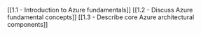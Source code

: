[[1.1 - Introduction to Azure fundamentals]]
[[1.2 - Discuss Azure fundamental concepts]]
[[1.3 - Describe core Azure architectural components]]
